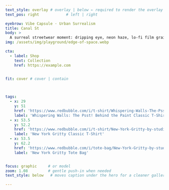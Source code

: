 ```yaml
---
text_style: overlay # overlay | below ← required to render the overlay block
text_pos: right            # left | right

eyebrow: Vibe Capsule · Urban Surrealism
title: Canal St
body: >
  A surreal streetwear moment: dripping eye, neon haze, lo-fi film grain…
img: /assets/img/playground/edge-of-space.webp

cta:
  - label: Shop
    text: Collection
    href: https://example.com

    
fit: cover # cover | contain



tags:
  - x: 29
    y: 51
    href: 'https://www.redbubble.com/i/t-shirt/Whispering-Walls-The-Psst-Behind-the-Paint-by-studioRich/155454404.WFLAH'
    label: 'Whispering Walls: The Psst! Behind the Paint Classic T-Shirt'
  - x: 53.5
    y: 52.2
    href: 'https://www.redbubble.com/i/t-shirt/New-York-Gritty-by-studioRich/173353266.QUQES'
    label: 'New York Gritty Classic T-Shirt'
  - x: 53.5
    y: 62.2
    href: 'https://www.redbubble.com/i/tote-bag/New-York-Gritty-by-studioRich/173353266.P1QBH'
    label: 'New York Gritty Tote Bag'


focus: graphic     # or model
zoom: 1.08         # gentle push-in when needed
text_style: below   # moves caption under the hero for a cleaner gallery vibe

---
```

